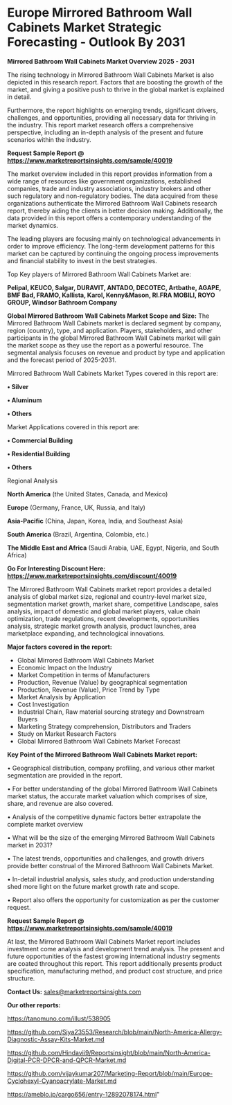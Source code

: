 # Europe Mirrored Bathroom Wall Cabinets Market Strategic Forecasting - Outlook By 2031

<Strong> Mirrored Bathroom Wall Cabinets Market Overview 2025 - 2031</strong>

The rising technology in Mirrored Bathroom Wall Cabinets Market is also depicted in this research report. Factors that are boosting the growth of the market, and giving a positive push to thrive in the global market is explained in detail.

Furthermore, the report highlights on emerging trends, significant drivers, challenges, and opportunities, providing all necessary data for thriving in the industry. This report market research offers a comprehensive perspective, including an in-depth analysis of the present and future scenarios within the industry.

<strong>Request Sample Report @ <a href=https://www.marketreportsinsights.com/sample/40019>https://www.marketreportsinsights.com/sample/40019</a></strong>

The market overview included in this report provides information from a wide range of resources like government organizations, established companies, trade and industry associations, industry brokers and other such regulatory and non-regulatory bodies. The data acquired from these organizations authenticate the Mirrored Bathroom Wall Cabinets research report, thereby aiding the clients in better decision making. Additionally, the data provided in this report offers a contemporary understanding of the market dynamics.

The leading players are focusing mainly on technological advancements in order to improve efficiency. The long-term development patterns for this market can be captured by continuing the ongoing process improvements and financial stability to invest in the best strategies.

Top Key players of Mirrored Bathroom Wall Cabinets Market are:

<strong>Pelipal, KEUCO, Salgar, DURAVIT, ANTADO, DECOTEC, Artbathe, AGAPE, BMF Bad, FRAMO, Kallista, Karol, Kenny&Mason, RI.FRA MOBILI, ROYO GROUP, Windsor Bathroom Company</strong>

<strong><b>Global Mirrored Bathroom Wall Cabinets Market Scope and Size:</b></strong>
The Mirrored Bathroom Wall Cabinets market is declared segment by company, region (country), type, and application. Players, stakeholders, and other participants in the global Mirrored Bathroom Wall Cabinets market will gain the market scope as they use the report as a powerful resource. The segmental analysis focuses on revenue and product by type and application and the forecast period of 2025-2031.

Mirrored Bathroom Wall Cabinets Market Types covered in this report are:

<strong>•  Silver

•  Aluminum

•  Others</strong>

Market Applications covered in this report are:

<strong>•  Commercial Building

•  Residential Building

•  Others</strong> 

Regional Analysis

<strong>North America</strong> (the United States, Canada, and Mexico)

<strong>Europe</strong> (Germany, France, UK, Russia, and Italy)

<strong>Asia-Pacific</strong> (China, Japan, Korea, India, and Southeast Asia)

<strong>South America</strong> (Brazil, Argentina, Colombia, etc.)

<strong>The Middle East and Africa</strong> (Saudi Arabia, UAE, Egypt, Nigeria, and South Africa)

<strong>Go For Interesting Discount Here: <a href=https://www.marketreportsinsights.com/discount/40019>https://www.marketreportsinsights.com/discount/40019</a></strong>

The Mirrored Bathroom Wall Cabinets market report provides a detailed analysis of global market size, regional and country-level market size, segmentation market growth, market share, competitive Landscape, sales analysis, impact of domestic and global market players, value chain optimization, trade regulations, recent developments, opportunities analysis, strategic market growth analysis, product launches, area marketplace expanding, and technological innovations.

<strong><b>Major factors covered in the report:</b></strong>
<ul>
  <li>Global Mirrored Bathroom Wall Cabinets Market </li>
  <li>Economic Impact on the Industry</li>
  <li>Market Competition in terms of Manufacturers</li>
  <li>Production, Revenue (Value) by geographical segmentation</li>
  <li>Production, Revenue (Value), Price Trend by Type</li>
  <li>Market Analysis by Application</li>
  <li>Cost Investigation</li>
  <li>Industrial Chain, Raw material sourcing strategy and Downstream Buyers</li>
  <li>Marketing Strategy comprehension, Distributors and Traders</li>
  <li>Study on Market Research Factors</li>
  <li>Global Mirrored Bathroom Wall Cabinets Market Forecast</li>
</ul>

<strong><b>Key Point of the Mirrored Bathroom Wall Cabinets Market report:</b></strong>

• Geographical distribution, company profiling, and various other market segmentation are provided in the report.

• For better understanding of the global Mirrored Bathroom Wall Cabinets market status, the accurate market valuation which comprises of size, share, and revenue are also covered.

• Analysis of the competitive dynamic factors better extrapolate the complete market overview

• What will be the size of the emerging Mirrored Bathroom Wall Cabinets market in 2031?

• The latest trends, opportunities and challenges, and growth drivers provide better construal of the Mirrored Bathroom Wall Cabinets Market.

• In-detail industrial analysis, sales study, and production understanding shed more light on the future market growth rate and scope.

• Report also offers the opportunity for customization as per the customer request.

<strong>Request Sample Report @ <a href=https://www.marketreportsinsights.com/sample/40019>https://www.marketreportsinsights.com/sample/40019</a></strong>

At last, the Mirrored Bathroom Wall Cabinets Market report includes investment come analysis and development trend analysis. The present and future opportunities of the fastest growing international industry segments are coated throughout this report. This report additionally presents product specification, manufacturing method, and product cost structure, and price structure.

<strong>Contact Us:</strong>
sales@marketreportsinsights.com

<strong>Our other reports:</strong>

<a href=https://tanomuno.com/illust/538905>https://tanomuno.com/illust/538905</a>

<a href=https://github.com/Siya23553/Research/blob/main/North-America-Allergy-Diagnostic-Assay-Kits-Market.md>https://github.com/Siya23553/Research/blob/main/North-America-Allergy-Diagnostic-Assay-Kits-Market.md</a>

<a href=https://github.com/Hindavii9/Reportsinsight/blob/main/North-America-Digital-PCR-DPCR-and-QPCR-Market.md>https://github.com/Hindavii9/Reportsinsight/blob/main/North-America-Digital-PCR-DPCR-and-QPCR-Market.md</a>

<a href=https://github.com/vijaykumar207/Marketing-Report/blob/main/Europe-Cyclohexyl-Cyanoacrylate-Market.md>https://github.com/vijaykumar207/Marketing-Report/blob/main/Europe-Cyclohexyl-Cyanoacrylate-Market.md</a>

<a href=https://ameblo.jp/cargo656/entry-12892078174.html>https://ameblo.jp/cargo656/entry-12892078174.html</a>"

